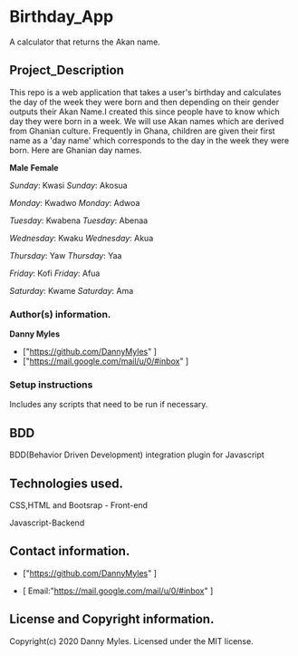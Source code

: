 # **Birthday_App**
A calculator that returns the Akan name.
##  **Project_Description**

 This repo is a web application that takes a user's birthday and calculates the day of the week they were born and then depending on their gender outputs their Akan Name.I created this since people have to know which day they were born in a week.
We will use Akan names which are derived from Ghanian culture. Frequently in Ghana, children are given their first name as a 'day name' which corresponds to the day in the week they were born. Here are Ghanian day names.

**Male**                                                 **Female**

*Sunday*: Kwasi                                         *Sunday*: Akosua

*Monday*: Kwadwo                                         *Monday*: Adwoa

*Tuesday*: Kwabena                                       *Tuesday*: Abenaa

*Wednesday*: Kwaku                                       *Wednesday*: Akua

*Thursday*:  Yaw                                          *Thursday*:  Yaa

*Friday*: Kofi                                            *Friday*: Afua

*Saturday*: Kwame                                         *Saturday*: Ama


###  **Author(s) information.**

**Danny Myles**

+  ["https://github.com/DannyMyles" ]
+  ["https://mail.google.com/mail/u/0/#inbox" ]

### **Setup instructions**

Includes any scripts that need to be run if necessary.

##  **BDD**

BDD(Behavior Driven Development) integration plugin for Javascript

## **Technologies used.**

CSS,HTML and Bootsrap - Front-end

Javascript-Backend

## **Contact information.**
+  ["https://github.com/DannyMyles" ]

+  [ Email:"https://mail.google.com/mail/u/0/#inbox" ]

## **License and Copyright information.**

Copyright(c) 2020 Danny Myles.
 Licensed under the MIT license.
